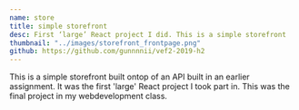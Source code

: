 ```yaml
---
name: store
title: simple storefront
desc: First ‘large’ React project I did. This is a simple storefront
thumbnail: "../images/storefront_frontpage.png"
github: https://github.com/gunnnnii/vef2-2019-h2
---
```


This is a simple storefront built ontop of an API built in an earlier assignment. It was the first 'large' React project I took part in. This was the final project in my webdevelopment class.
